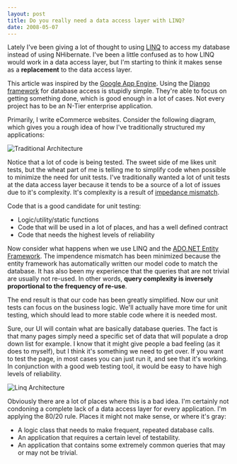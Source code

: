 ```yaml
---
layout: post
title: Do you really need a data access layer with LINQ?
date: 2008-05-07
---
```


Lately I've been giving a lot of thought to using [LINQ](http://msdn.microsoft.com/en-us/netframework/aa904594.aspx) to access my database instead of using NHibernate. I've been a little confused as to how LINQ would work in a data access layer, but I'm starting to think it makes sense as a **replacement** to the data access layer.

This article was inspired by the [Google App Engine](http://www.djangoproject.com/). Using the [Django framework](http://www.djangoproject.com/) for database access is stupidly simple. They're able to focus on getting something done, which is good enough in a lot of cases. Not every project has to be an N-Tier enterprise application.

Primarily, I write eCommerce websites. Consider the following diagram, which gives you a rough idea of how I've traditionally structured my applications:

![Traditional Architecture](traditional-architecture.gif) 

Notice that a lot of code is being tested. The sweet side of me likes unit tests, but the wheat part of me is telling me to simplify code when possible to minimize the need for unit tests. I've traditionally wanted a lot of unit tests at the data access layer because it tends to be a source of a lot of issues due to it's complexity. It's complexity is a result of [impedance mismatch](http://en.wikipedia.org/wiki/Object-Relational_impedance_mismatch).

Code that is a good candidate for unit testing:

*   Logic/utility/static functions
*   Code that will be used in a lot of places, and has a well defined contract
*   Code that needs the highest levels of reliability  

Now consider what happens when we use LINQ and the [ADO.NET Entity Framework](http://msdn.microsoft.com/en-us/library/aa697427(vs.80).aspx). The impendence mismatch has been minimized because the entity framework has automatically written our model code to match the database. It has also been my experience that the queries that are not trivial are usually not re-used. In other words, **query complexity is inversely proportional to the frequency of re-use**.

The end result is that our code has been greatly simplified. Now our unit tests can focus on the business logic. We'll actually have more time for unit testing, which should lead to more stable code where it is needed most.

Sure, our UI will contain what are basically database queries. The fact is that many pages simply need a specific set of data that will populate a drop down list for example. I know that it might give people a bad feeling (as it does to myself), but I think it's something we need to get over. If you want to test the page, in most cases you can just run it, and see that it's working. In conjunction with a good web testing tool, it would be easy to have high levels of reliability.

![Linq Architecture](linq-architecture.gif) 

Obviously there are a lot of places where this is a bad idea. I'm certainly not condoning a complete lack of a data access layer for every application. I'm applying the 80/20 rule. Places it might not make sense, or where it's gray:

*   A logic class that needs to make frequent, repeated database calls.
*   An application that requires a certain level of testability.
*   An application that contains some extremely common queries that may or may not be trivial.
